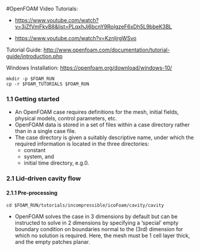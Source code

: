 #OpenFOAM
Video Tutorials:

- https://www.youtube.com/watch?v=3iZfVmFkvB8&list=PLqxhJj6bcnY9RoIgzeF6xDh5L9bbeK3BL

- https://www.youtube.com/watch?v=KznljrgWSvo

Tutorial Guide: http://www.openfoam.com/documentation/tutorial-guide/introduction.php

Windows Installation: https://openfoam.org/download/windows-10/

```
mkdir -p $FOAM_RUN
cp -r $FOAM_TUTORIALS $FOAM_RUN
```
### 1.1 Getting started
- An OpenFOAM case requires definitions for the mesh, initial fields, physical models, control parameters, etc.
- OpenFOAM data is stored in a set of files within a case directory rather than in a single case file.
- The case directory is given a suitably descriptive name, under which the required information is located in the three directories:
  - constant
  - system, and
  - initial time directory, e.g.0.

### 2.1 Lid-driven cavity flow
#### 2.1.1 Pre-processing
    cd $FOAM_RUN/tutorials/incompressible/icoFoam/cavity/cavity
- OpenFOAM solves the case in 3 dimensions by default but can be instructed to solve in 2 dimensions by specifying a ‘special’ empty boundary condition on boundaries normal to the (3rd) dimension for which no solution is required. Here, the mesh must be 1 cell layer thick, and the empty patches planar. 
